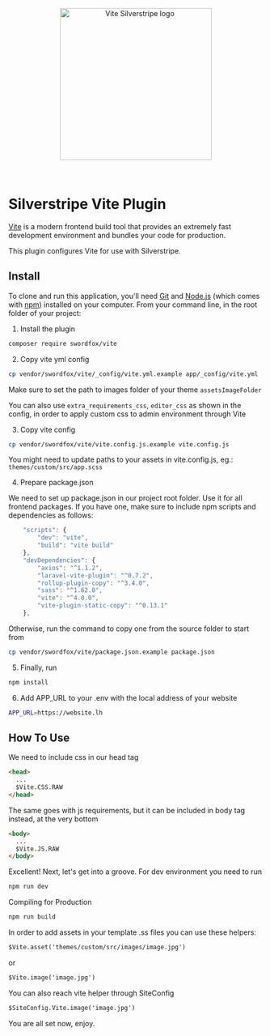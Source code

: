 <p align="center">
  <a href="https://www.swordfox.nz" target="_blank" rel="noopener noreferrer">
    <img width="300" src="https://www.swordfox.nz/ss-vite.png" alt="Vite Silverstripe logo">
  </a>
</p>
<br/>

# Silverstripe Vite Plugin

[Vite](https://vitejs.dev/) is a modern frontend build tool that provides an extremely fast development environment and bundles your code for production.

This plugin configures Vite for use with Silverstripe.

## Install

To clone and run this application, you'll need [Git](https://git-scm.com) and [Node.js](https://nodejs.org/en/download/) (which comes with [npm](http://npmjs.com)) installed on your computer. From your command line, in the root folder of your project:

1. Install the plugin

```bash
composer require swordfox/vite
```

2. Copy vite yml config

```bash
cp vendor/swordfox/vite/_config/vite.yml.example app/_config/vite.yml
```

Make sure to set the path to images folder of your theme `assetsImageFolder`

You can also use `extra_requirements_css`, `editor_css` as shown in the config, in order to apply custom css to admin environment through Vite

3. Copy vite config

```bash
cp vendor/swordfox/vite/vite.config.js.example vite.config.js
```

You might need to update paths to your assets in vite.config.js, eg.: `themes/custom/src/app.scss`

4. Prepare package.json

We need to set up package.json in our project root folder. Use it for all frontend packages. If you have one, make sure to include npm scripts and dependencies as follows:

~~~js
    "scripts": {
        "dev": "vite",
        "build": "vite build"
    },
    "devDependencies": {
        "axios": "^1.1.2",
        "laravel-vite-plugin": "^0.7.2",
        "rollup-plugin-copy": "^3.4.0",
        "sass": "^1.62.0",
        "vite": "^4.0.0",
        "vite-plugin-static-copy": "^0.13.1"
    },
~~~

Otherwise, run the command to copy one from the source folder to start from

```bash
cp vendor/swordfox/vite/package.json.example package.json
```

5. Finally, run

```bash
npm install
```

6. Add APP_URL to your .env with the local address of your website

```bash
APP_URL=https://website.lh
```

## How To Use

We need to include css in our head tag 

~~~html
<head>
  ...
  $Vite.CSS.RAW
</head>
~~~

The same goes with js requirements, but it can be included in body tag instead, at the very bottom

~~~html
<body>
  ...
  $Vite.JS.RAW
</body>
~~~

Excellent! Next, let's get into a groove. For dev environment you need to run

```bash
npm run dev
```

Compiling for Production

```bash
npm run build
```

In order to add assets in your template .ss files you can use these helpers:

~~~html
$Vite.asset('themes/custom/src/images/image.jpg')
~~~

or

~~~html
$Vite.image('image.jpg')
~~~

You can also reach vite helper through SiteConfig

~~~html
$SiteConfig.Vite.image('image.jpg')
~~~


You are all set now, enjoy.